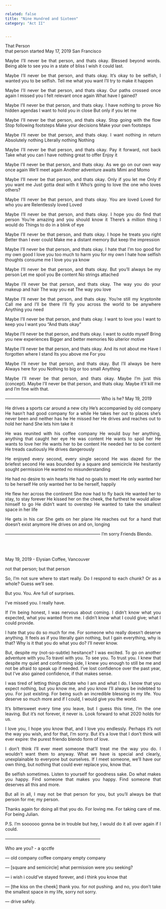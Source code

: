 ```yaml
---

related: false
title: "Nine Hundred and Sixteen"
category: "Act II"


---
```

<style>
body {
text-align: justify}
</style>

That Person
<br>
that person
started May 17, 2019 
San Francisco

Maybe I’ll never be that person, and thats okay.
Blessed beyond words.
Being able to see you in a state of bliss
I wish it could last.

Maybe I’ll never be that person, and thats okay.
It’s okay to be selfish, 
I wanted you to be selfish.
Tell me what you want
I’ll try to make it happen

Maybe I’ll never be that person, and thats okay.
Our paths crossed once again
I missed you
I felt relevant once again
What have I gained?

Maybe I’ll never be that person, and thats okay.
I have nothing to prove
No hidden agendas
I want to hold you in close
But only if you let me

Maybe I’ll never be that person, and thats okay.
Stop going with the flow
Stop following footsteps
Make your decisions 
Make your own footsteps

Maybe I’ll never be that person, and thats okay.
I want nothing in return
Absolutely nothing 
Literally nothing
Nothing

Maybe I’ll never be that person, and thats okay.
Pay it forward, not back
Take what you can
I have nothing great to offer
Enjoy it

Maybe I’ll never be that person, and thats okay.
As we go on our own way once again 
We’ll meet again
Another adventure awaits
Mimi and Momo

Maybe I’ll never be that person, and thats okay.
Only if you let me
Only if you want me
Just gotta deal with it
Who’s going to love the one who loves others?

Maybe I’ll never be that person, and thats okay.
You are loved
Loved for who you are
Relentlessly loved
Loved

Maybe I’ll never be that person, and thats okay.
I hope you do find that person
You’re amazing and you should know it
There’s a million thing I would do
Things to do in a blink of eye

Maybe I’ll never be that person, and thats okay.
I hope he treats you right
Better than I ever could
Make me a distant memory 
But keep the impression

Maybe I’ll never be that person, and thats okay.
I hate that I’m too good for my own good
I love you too much to harm you for my own
I hate how selfish thoughts consume me
I love you ya know

Maybe I’ll never be that person, and thats okay.
But you’ll always be my person
Let me spoil you
Be content
No strings attached 

Maybe I’ll never be that person, and thats okay.
The way you do your makeup and hair
The way you eat
The way you love

Maybe I’ll never be that person, and thats okay.
You’re still my kryptonite
Call me and I’ll be there
I’ll fly you across the world to be anywhere
Anything you need

Maybe I’ll never be that person, and thats okay.
I want to love you
I want to keep you
I want you
“And thats okay”

Maybe I’ll never be that person, and thats okay.
I want to outdo myself
Bring you new experiences
Bigger and better memories
No ulterior motive

Maybe I’ll never be that person, and thats okay.
And its not about me
Have I forgotten where I stand
Its you above me
For you

Maybe I’ll never be that person, and thats okay.
But I’ll always be here
Always here for you
Nothing to big or too small
Anything



Maybe I’ll never be that person, and thats okay.
Maybe I’m just this (concept). 
Maybe I’ll never be that person, and thats okay.
Maybe it’ll kill me and I’m fine with that.


——————————————————————
Who is he?
May 19, 2019

He drives a sports car around a new city 
He’s accompanied by old company
He hasn’t had good company for a while
He takes her out to places she’s never been and neither has he
He missed her
He drives and reaches out to hold her hand
She lets him take it

He was reunited with his coffee company 
He would buy her anything, anything that caught her eye
He was content
He wants to spoil her
He wants to love her
He wants her to be content
He needed her to be content
He treads cautiously
He drives dangerously

He enjoyed every second, every single second
He was dazed for the briefest second
He was bounded by a square and semicircle
He hesitantly sought permission
He wanted no misunderstanding 

He had no desire to win hearts
He had no goals to meet
He only wanted her to be herself
He only wanted her to be herself, happily

He flew her across the continent
She now had to fly back
He wanted her to stay, to stay forever
He kissed her on the cheek, the furthest he would allow himself to go
He didn’t want to overstep
He wanted to take the smallest space in her life

He gets in his car
She gets on her plane
He reaches out for a hand that doesn’t exist anymore
He drives on and on, longing 



——————————————————————
I’m sorry Friends Blendo. 

<br>
<br>
<br>
May 19, 2019 - Elysian Coffee, Vancouver

not that person; but that person

So, I’m not sure where to start really. Do I respond to each chunk? Or as a whole? Guess we’ll see.

But you. You. 
Are full of surprises.

I’ve missed you. I really have.

If I’m being honest, I was nervous about coming. I didn’t know what you expected, what you wanted from me. I didn’t know what I could give; what I could provide.

I hate that you do so much for me. For someone who really doesn’t deserve anything. It feels as if you literally gain nothing, but I gain everything, why is that? Why is it that you do what you do?
I’ll never know.

But, despite my (not-so-subtle) hesitance? I was excited. To go on another adventure with you.To travel with you. To see you. To trust you. I knew that despite my quiet and conforming side, I knew you enough to still be me and not be afraid to speak up if needed. I’ve lost confidence over the past year, but I’ve also gained confidence, if that makes sense. 

I was tired of letting things dictate who I am and what I do. I know that you expect nothing, but you know me, and you know I’ll always be indebted to you. For just existing. For being such an incredible blessing in my life. You deserve so much more and if I could, I would give you the world.

It’s bittersweet every time you leave, but I guess this time, I’m the one leaving. But it’s not forever, it never is. Look forward to what 2020 holds for us.

I love you, I hope you know that, and I love you endlessly. Perhaps it’s not the way you wish, and for that, I’m sorry. But it’s a love that I don’t think will ever expire: the purest friendo blendo form of love.

I don’t think I’ll ever meet someone that’ll treat me the way you do. I wouldn’t want them to anyway. What we have is special and clearly, unexplainable to everyone but ourselves. If I meet someone, we’ll have our own thing, but nothing that could ever replace you, know that.

Be selfish sometimes. Listen to yourself for goodness sake. Do what makes you happy. Find someone that makes you happy. Find someone that deserves all this and more.

But all in all, I may not be that person for you, but you’ll always be that person for me; my person. 

Thanks again for doing all that you do. For loving me. For taking care of me. For being Julian.


P.S. I’m soooooo gonna be in trouble but hey, I would do it all over again if I could.

——————————————————————

Who are you? - a qcctfe

— 
old company
coffee company
empty company

— 
[square and semicircle]
what permission were you seeking?

—
i wish i could’ve stayed forever, and i think you know that

—
[the kiss on the cheek]
thank you. for not pushing. and no, you don’t take the smallest space in my life, sorry not sorry.

— 
drive safely.
